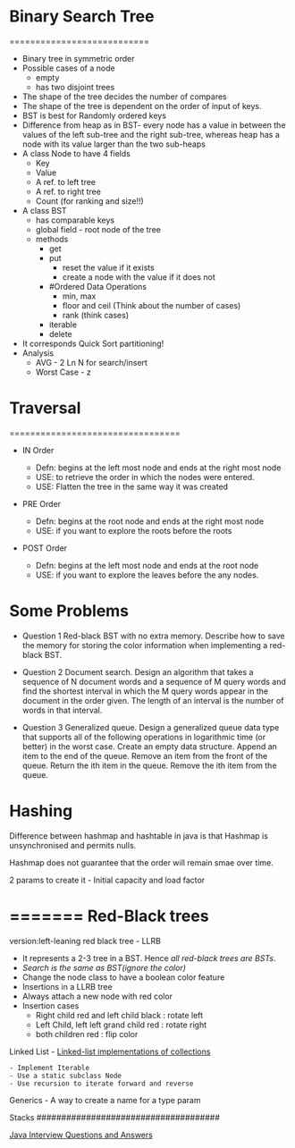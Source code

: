 
# Binary Search Tree
===========================


- Binary tree in symmetric order
- Possible cases of a node 
	- empty
	- has two disjoint trees
- The shape of the tree decides the number of compares
- The shape of the tree is dependent on the order of input of keys.
- BST is best for Randomly ordered keys
- Difference from heap  as in BST- every node has a value in between the values of the left sub-tree and the right sub-tree, whereas heap has a node with its value larger than the two sub-heaps
- A class Node to have 4 fields 
	- Key
	- Value
	- A ref. to left tree
    - A ref. to right tree
    - Count (for ranking and size!!)
- A class BST
    - has comparable keys
    - global field - root node of the tree
    - methods 
        - get
        - put
            - reset the value if it exists
            - create a node with the value if it does not
        - #Ordered Data Operations
            - min, max
            - floor and ceil (Think about the number of cases)
            - rank (think cases)
        - iterable
        - delete
- It corresponds Quick Sort partitioning!
- Analysis
    - AVG - 2 Ln N for search/insert
    - Worst Case - z


# Traversal
=================================
- IN Order
    - Defn: begins at the left most node and ends at the right most node
    - USE: to retrieve the order in which the nodes were entered.
    - USE: Flatten the tree in the same way it was created

- PRE Order
    - Defn: begins at the root node and ends at the right most node
    - USE: if you want to explore the roots before the roots
- POST Order
    - Defn: begins at the left most node and ends at the root node
    - USE: if you want to explore the leaves before the any nodes.





Some Problems
===============================

- Question 1 
Red-black BST with no extra memory. Describe how to save the memory for storing the color information when implementing a red-black BST.

- Question 2
Document search. Design an algorithm that takes a sequence of N document words and a sequence of M query words and find the shortest interval in which the M query words appear in the document in the order given. The length of an interval is the number of words in that interval.

- Question 3
Generalized queue. Design a generalized queue data type that supports all of the following operations in logarithmic time (or better) in the worst case.
Create an empty data structure.
Append an item to the end of the queue.
Remove an item from the front of the queue.
Return the ith item in the queue.
Remove the ith item from the queue.


Hashing
=============


Difference between hashmap and hashtable in java is that Hashmap is unsynchronised and permits nulls.


Hashmap does not guarantee that the order will remain smae over time.

2 params to create it - Initial capacity and load factor    



=======
Red-Black trees
==========================
version:left-leaning red black tree - LLRB

* It represents a 2-3 tree in a BST. Hence *all red-black trees are BSTs*.
* *Search is the same as BST(ignore the color)*
* Change the node class to have a boolean color feature
* Insertions in a LLRB tree
* Always attach a new node with red color
* Insertion cases
    - Right child red and left child black : rotate left
    - Left Child, left left grand child red : rotate right
    - both children red : flip color












Linked List - 
[Linked-list implementations of collections](http://algs4.cs.princeton.edu/13stacks/) 
    
    - Implement Iterable
    - Use a static subclass Node
    - Use recursion to iterate forward and reverse

Generics - A way to create a name for a type param



Stacks
#####################################

[Java Interview Questions and Answers](http://java-success.blogspot.ca/2012/04/java-stack-data-structure-interview.html)
